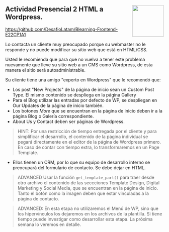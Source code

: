 <section>
<a href="http://desafiolatam.com"><img src="http://blog.desafiolatam.com/wp-content/uploads/2015/03/logo_latam_mini.png" width="100" style="float:right"></a>

# Actividad Presencial 2 HTML a Wordpress.

<https://github.com/DesafioLatam/Blearning-Frontend-E22CP1A1>

Lo contacta un cliente muy preocupado porque su webmaster no le responde y no puede modificar su sitio web que está en HTML/CSS.

Usted le recomienda que para que no vuelva a tener este problema nuevamente que lleve su sitio web a un CMS como Wordpress, de esta manera el sitio será autoadministrable.

Su cliente tiene una amigo "experto en Wordpress" que le recomendó que:

- Los post "New Projects" de la página de inicio sean un Custom Post Type. El mismo contenido se despliega en la página Gallery
- Para el Blog utilizar las entradas por defecto de WP, se despliegan en Our Updates de la página de inicio también. 
- Los botones *More* que se encuentran en la página de inicio deben ir a la página Blog o Galería correspondiente.
- About Us y Contact deben ser páginas de Wordpress.

> HINT: Por una restricción de tiempo entregada por el cliente y para simplificar el desarrollo, el contenido de la página individual se pegará directamente en el editor de la página de Wordpress primero. En caso de contar con tiempo extra, lo transformaremos en un Page Template.

- Ellos tienen un CRM, por lo que su equipo de desarrollo interno se preocupará del formulario de contacto. Se debe dejar en HTML.

> ADVANCED Usar la función `get_template_part()` para traer desde otro archivo el contenido de las seccciones Template Design, Digital Marketing y Social Media, que se encuentran en la página de inicio. Tanto el botón como la imagen deben que estar vinculadas a la página de contacto.

> ADVANCED: En esta etapa no utilizaremos el Menú de WP, sino que los hipervínculos los dejaremos en los archivos de la plantilla. Si tiene tiempo puede investigar como desarrollar esta etapa. La próxima semana lo veremos en detalle. 